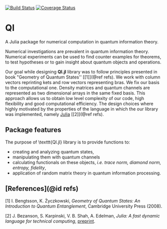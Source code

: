 
[![Build Status](https://travis-ci.org/ZKSI/QI.jl.svg?branch=master)](https://travis-ci.org/ZKSI/QI.jl)
[![Coverage Status](https://coveralls.io/repos/github/ZKSI/QI.jl/badge.svg?branch=master)](https://coveralls.io/github/ZKSI/QI.jl?branch=master)
# QI

A Julia package for numerical computation in quantum information theory.

Numerical investigations are prevalent in quantum information theory. Numerical experiments can be used to find counter examples for theorems, to test hypotheses or to gain insight about quantum objects and operations.

Our goal while designing **QI.jl** library was to follow principles presented in book "Geometry of Quantum States'' [[1]](@ref refs). We work with column vectors reprinting kets and row vectors representing bras. We fix our basis to the computational one. Density matrices and quantum channels are represented as two dimensional arrays in the same fixed basis. This approach allows us to obtain low level complexity of our code, high flexibility and good computational efficiency. The design choices where highly motivated by the properties of the language in which the our library was implemented, namely
[Julia](https://julialang.org/) [[2]](@ref refs).

## Package features
The purpose of \texttt{QI.jl} library is to provide
functions to:
* creating and analyzing quantum
states,
* manipulating them with quantum channels
* calculating functionals on these objects, *i.e. trace norm, diamond norm, entropy, fidelity*,
* application of random matrix theory in quantum
information processing.

## [References](@id refs)

[1] I. Bengtsson, K. Życzkowski, *Geometry of Quantum States: An Introduction to Quantum Entanglement*, Cambridge University Press (2008).

[2] J. Bezanson, S. Karpinski, V. B. Shah, A. Edelman, *Julia: A fast dynamic language for technical computing*,
[preprint](https://arxiv.org/pdf/1209.5145.pdf).
